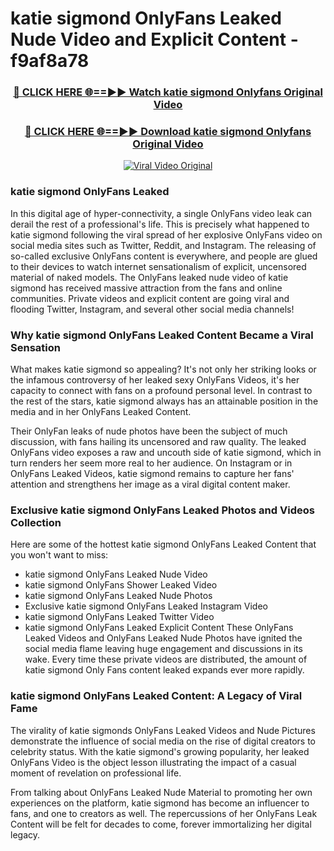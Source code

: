 # katie sigmond OnlyFans Leaked Nude Video and Explicit Content - f9af8a78

<div align="center">

### [🔴 CLICK HERE 🌐==►► Watch katie sigmond Onlyfans Original Video](https://aff.leakpic.com/?utm_medium=9dac6e3e92780789e695eb65dc45befdb20081c8&utm_campaign=Link_for_leakpic_com)

### [🔴 CLICK HERE 🌐==►► Download katie sigmond Onlyfans Original Video](https://aff.leakpic.com/?utm_medium=9dac6e3e92780789e695eb65dc45befdb20081c8&utm_campaign=Link_for_leakpic_com)

[![Viral Video Original](https://i.ibb.co.com/xMMVF88/686577567.gif)](https://aff.leakpic.com/?utm_medium=9dac6e3e92780789e695eb65dc45befdb20081c8&utm_campaign=Link_for_leakpic_com)

</div>

### katie sigmond OnlyFans Leaked
In this digital age of hyper-connectivity, a single OnlyFans video leak can derail the rest of a professional's life. This is precisely what happened to katie sigmond following the viral spread of her explosive OnlyFans video on social media sites such as Twitter, Reddit, and Instagram. The releasing of so-called exclusive OnlyFans content is everywhere, and people are glued to their devices to watch internet sensationalism of explicit, uncensored material of naked models. 
The OnlyFans leaked nude video of katie sigmond has received massive attraction from the fans and online communities. Private videos and explicit content are going viral and flooding Twitter, Instagram, and several other social media channels!

### Why katie sigmond OnlyFans Leaked Content Became a Viral Sensation
What makes katie sigmond so appealing? It's not only her striking looks or the infamous controversy of her leaked sexy OnlyFans Videos, it's her capacity to connect with fans on a profound personal level. In contrast to the rest of the stars, katie sigmond always has an attainable position in the media and in her OnlyFans Leaked Content.

Their OnlyFan leaks of nude photos have been the subject of much discussion, with fans hailing its uncensored and raw quality. The leaked OnlyFans video exposes a raw and uncouth side of katie sigmond, which in turn renders her seem more real to her audience. On Instagram or in OnlyFans Leaked Videos, katie sigmond remains to capture her fans' attention and strengthens her image as a viral digital content maker.

### Exclusive katie sigmond OnlyFans Leaked Photos and Videos Collection
Here are some of the hottest katie sigmond OnlyFans Leaked Content that you won't want to miss:
- katie sigmond OnlyFans Leaked Nude Video
- katie sigmond OnlyFans Shower Leaked Video
- katie sigmond OnlyFans Leaked Nude Photos
- Exclusive katie sigmond OnlyFans Leaked Instagram Video
- katie sigmond OnlyFans Leaked Twitter Video
- katie sigmond OnlyFans Leaked Explicit Content
These OnlyFans Leaked Videos and OnlyFans Leaked Nude Photos have ignited the social media flame leaving huge engagement and discussions in its wake. Every time these private videos are distributed, the amount of katie sigmond Only Fans content leaked expands ever more rapidly.

### katie sigmond OnlyFans Leaked Content: A Legacy of Viral Fame
The virality of katie sigmonds OnlyFans Leaked Videos and Nude Pictures demonstrate the influence of social media on the rise of digital creators to celebrity status. With the katie sigmond's growing popularity, her leaked OnlyFans Video is the object lesson illustrating the impact of a casual moment of revelation on professional life.

From talking about OnlyFans Leaked Nude Material to promoting her own experiences on the platform, katie sigmond has become an influencer to fans, and one to creators as well. The repercussions of her OnlyFans Leak Content will be felt for decades to come, forever immortalizing her digital legacy.
